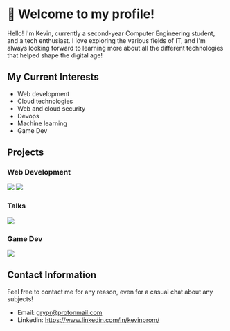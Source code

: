 # 👋 Welcome to my profile!

Hello! I'm Kevin, currently a second-year Computer Engineering student, and a tech enthusiast. I love exploring the various fields of IT, and I'm always looking forward to learning more about all the different technologies that helped shape the digital age!

## My Current Interests
- Web development
- Cloud technologies
- Web and cloud security
- Devops
- Machine learning
- Game Dev

## Projects
### Web Development
<a href="https://github.com/GryPr/GoLang-To-Do-List"><img src="https://github-readme-stats.vercel.app/api/pin/?username=GryPr&repo=GoLang-To-Do-List" /></a>
<a href="https://github.com/GryPr/GoToDo-Angular-Frontend"><img src="https://github-readme-stats.vercel.app/api/pin/?username=GryPr&repo=GoToDo-Angular-Frontend" /></a>

### Talks
<a href="https://github.com/GryPr/TT-DockerK8S"><img src="https://github-readme-stats.vercel.app/api/pin/?username=GryPr&repo=TT-DockerK8S" /></a>

### Game Dev
<a href="https://github.com/GryPr/RBXTS-Experiments"><img src="https://github-readme-stats.vercel.app/api/pin/?username=GryPr&repo=RBXTS-Experiments" /></a>


## Contact Information
Feel free to contact me for any reason, even for a casual chat about any subjects!
- Email: grypr@protonmail.com
- Linkedin: https://www.linkedin.com/in/kevinprom/
